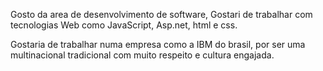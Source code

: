 Gosto da area de desenvolvimento de software, Gostari de trabalhar com tecnologias Web como JavaScript, Asp.net, html e css.

Gostaria de trabalhar numa empresa como a IBM do brasil, por ser uma multinacional tradicional com muito respeito e cultura engajada.
